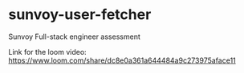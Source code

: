 # sunvoy-user-fetcher
Sunvoy Full-stack engineer assessment

Link for the loom video: https://www.loom.com/share/dc8e0a361a644484a9c273975aface11
